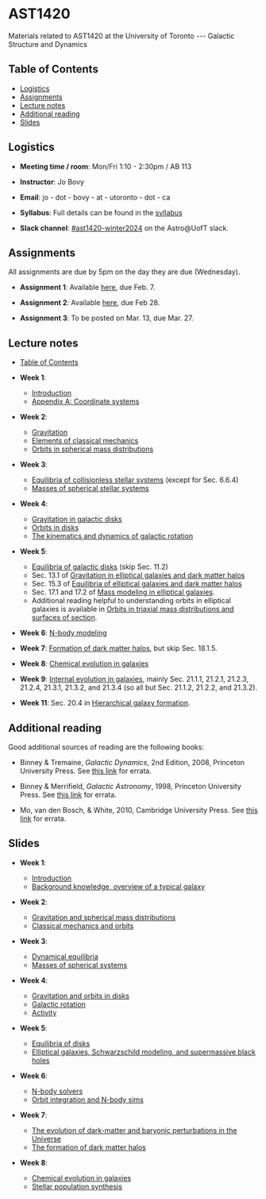 # AST1420
Materials related to AST1420 at the University of Toronto --- Galactic Structure and Dynamics

## Table of Contents

* [Logistics](#logistics)
* [Assignments](#assignments)
* [Lecture notes](#lecture-notes)
* [Additional reading](#additional-reading)
* [Slides](#slides)

## Logistics

* **Meeting time / room**: Mon/Fri 1:10 - 2:30pm / AB 113

* **Instructor**: Jo Bovy

* **Email**: jo - dot - bovy - at - utoronto - dot - ca

* **Syllabus**: Full details can be found in the [syllabus](https://github.com/jobovy/AST1420/blob/main/syllabus/syllabus-ast1420.pdf)

* **Slack channel**: [#ast1420-winter2024](https://astro-uoft.slack.com/archives/C06CGEMV8G2) on the Astro@UofT slack.

## Assignments

All assignments are due by 5pm on the day they are due (Wednesday).

* **Assignment 1**: Available [here](assignments/assignment1.pdf), due Feb. 7.

* **Assignment 2**: Available [here](assignments/assignment2.pdf), due Feb 28.

* **Assignment 3**: To be posted on Mar. 13, due Mar. 27.

## Lecture notes

* [Table of Contents](http://astro.utoronto.ca/~bovy/AST1420/bookdraft/index.html)

* **Week 1**: 
   * [Introduction](https://www.astro.utoronto.ca/~bovy/AST1420/bookdraft/chapters/0-02.-Introduction.html)
   * [Appendix A: Coordinate systems](https://www.astro.utoronto.ca/~bovy/AST1420/bookdraft/chapters/A.-Coordinate-systems.html)

* **Week 2**: 
   * [Gravitation](https://www.astro.utoronto.ca/~bovy/AST1420/bookdraft/chapters/I-01.-Gravitation.html)
   * [Elements of classical mechanics](https://www.astro.utoronto.ca/~bovy/AST1420/bookdraft/chapters/I-02.-Elements-of-Classical-Mechanics.html)
   * [Orbits in spherical mass distributions](https://www.astro.utoronto.ca/~bovy/AST1420/bookdraft/chapters/I-03.-Orbits-in-Spherical-Mass-Distributions.html)

* **Week 3**: 
   * [Equilibria of collisionless stellar systems](https://www.astro.utoronto.ca/~bovy/AST1420/bookdraft/chapters/I-04.-Equilibria-of-Collisionless-Stellar-Systems.html) (except for Sec. 6.6.4)
   * [Masses of spherical stellar systems](https://www.astro.utoronto.ca/~bovy/AST1420/bookdraft/chapters/I-05.-Masses-of-Spherical-Stellar-Systems.html)

* **Week 4**: 
   * [Gravitation in galactic disks](https://www.astro.utoronto.ca/~bovy/AST1420/bookdraft/chapters/II-01.-Gravitation-in-Galactic-Disks.html)
   * [Orbits in disks](https://www.astro.utoronto.ca/~bovy/AST1420/bookdraft/chapters/II-03.-Orbits-in-Disks.html)
   * [The kinematics and dynamics of galactic rotation](https://www.astro.utoronto.ca/~bovy/AST1420/bookdraft/chapters/II-02.-The-Kinematics-and-Dynamics-of-Galactic-Rotation.html)

* **Week 5**: 
   * [Equilibria of galactic disks](https://www.astro.utoronto.ca/~bovy/AST1420/bookdraft/chapters/II-04.-Equilibria-of-Galactic-Disks.html) (skip Sec. 11.2)
   * Sec. 13.1 of [Gravitation in elliptical galaxies and dark matter halos](https://www.astro.utoronto.ca/~bovy/AST1420/bookdraft/chapters/III-01.-Gravitation-in-Elliptical-Galaxies-and-Dark-Matter-Halos.html)
   * Sec. 15.3 of [Equilibria of elliptical galaxies and dark matter halos](https://www.astro.utoronto.ca/~bovy/AST1420/bookdraft/chapters/III-03.-Equilibria-of-Elliptical-Galaxies-and-Dark-Matter-Halos.html)
   * Sec. 17.1 and 17.2 of [Mass modeling in elliptical galaxies](https://www.astro.utoronto.ca/~bovy/AST1420/bookdraft/chapters/III-05.-Mass-Modeling-in-Elliptical-Galaxies.html). 
   * Additional reading helpful to understanding orbits in elliptical galaxies is available in [Orbits in triaxial mass distributions and surfaces of section](https://www.astro.utoronto.ca/~bovy/AST1420/bookdraft/chapters/III-02.-Orbits-in-Triaxial-Mass-Distributions-and-Surfaces-of-Section.html).

* **Week 6**: [N-body modeling](https://www.astro.utoronto.ca/~bovy/AST1420/bookdraft/chapters/III-01.-Gravitation-in-Elliptical-Galaxies-and-Dark-Matter-Halos.html#N-body-modeling)

* **Week 7**: [Formation of dark matter halos](https://www.astro.utoronto.ca/~bovy/AST1420/bookdraft/chapters/IV-01.-Formation-of-Dark-Matter-Halos.html), but skip Sec. 18.1.5.

* **Week 8**: [Chemical evolution in galaxies](https://www.astro.utoronto.ca/~bovy/AST1420/bookdraft/chapters/II-05.-Chemical-Evolution-in-Galaxies.html)

* **Week 9**: [Internal evolution in galaxies](https://www.astro.utoronto.ca/~bovy/AST1420/bookdraft/chapters/IV-05.-Internal-Evolution-in-Galaxies.html), mainly Sec. 21.1.1, 21.2.1, 21.2.3, 21.2.4, 21.3.1, 21.3.2, and 21.3.4 (so all but Sec. 21.1.2, 21.2.2, and 21.3.2).

* **Week 11**: Sec. 20.4 in [Hierarchical galaxy formation](https://www.astro.utoronto.ca/~bovy/AST1420/bookdraft/chapters/IV-04.-Hierarchical-Galaxy-Formation.html).


## Additional reading

Good additional sources of reading are the following books:

* Binney & Tremaine, *Galactic Dynamics*, 2nd Edition, 2008, Princeton University Press. See [this link](https://www-thphys.physics.ox.ac.uk/people/JamesBinney/web/index_files/BT2errors.pdf) for errata.

* Binney & Merrifield, *Galactic Astronomy*, 1998, Princeton University Press. See [this link](http://www-thphys.physics.ox.ac.uk/people/JamesBinney/bmerrors.pdf) for errata.

* Mo, van den Bosch, \& White, 2010, Cambridge University Press. See [this link](http://people.umass.edu/hjmo/book/errata.pdf) for errata.

## Slides

* **Week 1**: 
  * [Introduction](https://www.astro.utoronto.ca/~bovy/AST1420/slides-2024/L1-AST1420-2024-intro.pdf)
  * [Background knowledge, overview of a typical galaxy](https://www.astro.utoronto.ca/~bovy/AST1420/slides-2024/L2-AST1420-2024-background.pdf)

* **Week 2**:
  * [Gravitation and spherical mass distributions](https://www.astro.utoronto.ca/~bovy/AST1420/slides-2024/L3-AST1420-2024-potentials.pdf)
  * [Classical mechanics and orbits](https://www.astro.utoronto.ca/~bovy/AST1420/slides-2024/L4-AST1420-2024-classmech-orbits.pdf)

* **Week 3**:
  * [Dynamical equilibria](https://www.astro.utoronto.ca/~bovy/AST1420/slides-2024/L5-AST1420-2024-equilibrium.pdf)
  * [Masses of spherical systems](https://www.astro.utoronto.ca/~bovy/AST1420/slides-2024/L6-AST1420-2024-sphericalmasses.pdf)

* **Week 4**:
  * [Gravitation and orbits in disks](https://www.astro.utoronto.ca/~bovy/AST1420/slides-2024/L7-AST1420-2024-disks.pdf)
  * [Galactic rotation](https://www.astro.utoronto.ca/~bovy/AST1420/slides-2024/L8-AST1420-2024-galacticrotation.pdf)
  * [Activity](https://github.com/jobovy/sparc-rotation-curves)

* **Week 5**:
  * [Equilibria of disks](https://www.astro.utoronto.ca/~bovy/AST1420/slides-2024/L9-AST1420-2024-diskequilibria.pdf)
  * [Elliptical galaxies, Schwarzschild modeling, and supermassive black holes](https://www.astro.utoronto.ca/~bovy/AST1420/slides-2024/L10-AST1420-2024-ellipticals.pdf)

* **Week 6**:
  * [N-body solvers](https://www.astro.utoronto.ca/~bovy/AST1420/slides-2024/L11-AST1420-2024-nbody.pdf)
  * [Orbit integration and N-body sims](https://www.astro.utoronto.ca/~bovy/AST1420/slides-2024/L12-AST1420-2024-orbitintegration-nbodysims.pdf)

* **Week 7**:
    * [The evolution of dark-matter and baryonic perturbations in the Universe](https://www.astro.utoronto.ca/~bovy/AST1420/slides-2024/L13-AST1420-2024-dmperturbations.pdf)
    * [The formation of dark matter halos](https://www.astro.utoronto.ca/~bovy/AST1420/slides-2024/L14-AST1420-2024-dmhalos.pdf)

* **Week 8**:
    * [Chemical evolution in galaxies](https://www.astro.utoronto.ca/~bovy/AST1420/slides-2024/L15-AST1420-2024-chemev.pdf)
    * [Stellar population synthesis](https://www.astro.utoronto.ca/~bovy/AST1420/slides-2024/L16-AST1420-2024-sps.pdf)
